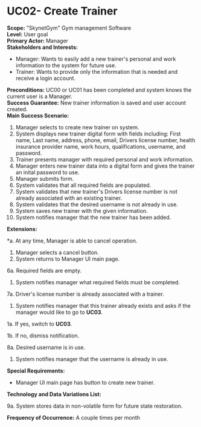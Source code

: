 UC02- Create Trainer
=======================

**Scope:** "SkynetGym" Gym management Software  
**Level:** User goal  
**Primary Actor:** Manager  
**Stakeholders and Interests:**  

- Manager: Wants to easily add a new trainer's personal and work information to the system for future use.
- Trainer: Wants to provide only the information that is needed and receive a login account.

**Preconditions:** UC00 or UC01 has been completed and system knows the current user is a Manager.  
**Success Guarantee:** New trainer information is saved and user account created.  
**Main Success Scenario:**

1. Manager selects to create new trainer on system.
2. System displays new trainer digital form with fields including: First name, Last name, address, phone, email, Drivers license number, health insurance provider name, work hours, qualifications, username, and password.
3. Trainer presents manager with required personal and work information.
4. Manager enters new trainer data into a digital form and gives the trainer an inital password to use.
5. Manager submits form.
6. System validates that all required fields are populated.
7. System validates that new trainer's Drivers license number is not already associated with an existing trainer.
8. System validates that the desired username is not already in use.
9. System saves new trainer with the given information.
10. System notifies manager that the new trainer has been added.

**Extensions:**

*a. At any time, Manager is able to cancel operation.

1. Manager selects a cancel button.
2. System returns to Manager UI main page.

6a. Required fields are empty.

1. System notifies manager what required fields must be completed.

7a. Driver's license number is already associated with a trainer.

1. System notifies manager that this trainer already exists and asks if the manager would like to go to **UC03**.

 1a. If yes, switch to **UC03**.

 1b. If no, dismiss notification.

8a. Desired username is in use.

1. System notifies manager that the username is already in use.

**Special Requirements:**

- Manager UI main page has button to create new trainer.

**Technology and Data Variations List:**

9a. System stores data in non-volatile form for future state restoration.

**Frequency of Occurrence:** A couple times per month
